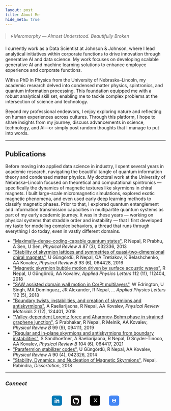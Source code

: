 ```yaml
---
layout: post
title: About Me
hide_meta: true
---
```


<blockquote style="border-left: 4px solidrgb(95, 132, 205); padding-left: 1em; color: solidrgb(95, 132, 205); margin: 1.5em 0; font-style: italic;">
🌀 Meromorphy — Almost Understood. Beautifully Broken
</blockquote>

I currently work as a Data Scientist at Johnson & Johnson, where I lead analytical initiatives within corporate functions to drive innovation through generative AI and data science. My work focuses on developing scalable generative AI and machine learning solutions to enhance employee experience and corporate functions.

With a PhD in Physics from the University of Nebraska–Lincoln, my academic research delved into condensed matter physics, spintronics, and quantum information processing. This foundation equipped me with a robust analytical skill set, enabling me to tackle complex problems at the intersection of science and technology.

Beyond my professional endeavors, I enjoy exploring nature and reflecting on human experiences across cultures. Through this platform, I hope to share insights from my journey, discuss advancements in science, technology, and AI—or simply post random thoughts that I manage to put into words.

---

## Publications

Before moving into applied data science in industry, I spent several years in academic research, navigating the beautiful tangle of quantum information theory and condensed matter physics. My doctoral work at the University of Nebraska–Lincoln focused on theoretical and computational spintronics — specifically the dynamics of magnetic textures like skyrmions in chiral magnets. I built large-scale micromagnetic simulations, explored exotic magnetic phenomena, and even used early deep learning methods to classify magnetic phases. Prior to that, I explored quantum entanglement and information transmission capacities in multipartite quantum systems as part of my early academic journey. It was in these years — working on physical systems that straddle order and instability — that I first developed my taste for modeling complex behaviors, a thread that runs through everything I do today, even in vastly different domains.

- ["Maximally-dense-coding-capable quantum states"](https://journals.aps.org/pra/abstract/10.1103/PhysRevA.87.032336), R Nepal, R Prabhu, A Sen, U Sen, *Physical Review A* 87 (3), 032336, 2013
- ["Stability of skyrmion lattices and symmetries of quasi-two-dimensional chiral magnets"](https://journals.aps.org/prb/abstract/10.1103/PhysRevB.93.064428), U Güngördü, R Nepal, OA Tretiakov, K Belashchenko, AA Kovalev, *Physical Review B* 93 (6), 064428, 2016
- ["Magnetic skyrmion bubble motion driven by surface acoustic waves"](https://pubs.aip.org/aip/apl/article/112/11/112404/34636), R Nepal, U Güngördü, AA Kovalev, *Applied Physics Letters* 112 (11), 112404, 2018
- ["SAW assisted domain wall motion in Co/Pt multilayers"](https://pubs.aip.org/aip/apl/article/112/5/052402/36096), W Edrington, U Singh, MA Dominguez, JR Alexander, R Nepal, ... *Applied Physics Letters* 112 (5), 2018
- ["Boundary twists, instabilities, and creation of skyrmions and antiskyrmions"](https://journals.aps.org/prmaterials/abstract/10.1103/PhysRevMaterials.2.124401), A Raeliarijaona, R Nepal, AA Kovalev, *Physical Review Materials* 2 (12), 124401, 2018
- ["Valley-dependent Lorentz force and Aharonov-Bohm phase in strained graphene junction"](https://journals.aps.org/prb/abstract/10.1103/PhysRevB.99.094111), S Prabhakar, R Nepal, R Melnik, AA Kovalev, *Physical Review B* 99 (9), 094111, 2019
- ["Regular and in-plane skyrmions and antiskyrmions from boundary instabilities"](https://journals.aps.org/prb/abstract/10.1103/PhysRevB.104.064417), S Sandhoefner, A Raeliarijaona, R Nepal, D Snyder-Tinoco, AA Kovalev, *Physical Review B* 104 (6), 064417, 2021
- ["Parafermion stabilizer codes"](https://journals.aps.org/pra/abstract/10.1103/PhysRevA.90.042326), U Güngördü, R Nepal, AA Kovalev, *Physical Review A* 90 (4), 042326, 2014
- ["Stability, Dynamics, and Nucleation of Magnetic Skyrmions"](https://www.proquest.com/openview/87b41400f653ebb3abab21784975b37d/1?pq-origsite=gscholar&cbl=18750&diss=y), Nepal, Rabindra, *Dissertation*, 2018

---

### *Connect*

<p style="text-align:center; margin-top:2em;">
  <a href="https://www.linkedin.com/in/nepalrabindra/" target="_blank" title="LinkedIn" style="margin:0 1em; display:inline-block;">
    <svg width="32" height="32" viewBox="0 0 32 32" fill="none" style="vertical-align:middle;">
      <g>
        <rect width="32" height="32" rx="6" fill="#0077B5"/>
        <path d="M12.1 24h-3.2V13.3h3.2V24zM10.5 12c-1 0-1.7-.7-1.7-1.6 0-.9.7-1.6 1.7-1.6s1.7.7 1.7 1.6c0 .9-.7 1.6-1.7 1.6zm13.5 12h-3.2v-5.5c0-1.3-.5-2.1-1.6-2.1-.9 0-1.4.6-1.7 1.2-.1.2-.1.5-.1.8V24h-3.2s.1-10.7 0-11.7h3.2v1.7c.4-.6 1.1-1.5 2.7-1.5 2 0 3.5 1.3 3.5 4.1V24z" fill="#fff"/>
      </g>
    </svg>
  </a><a href="https://github.com/rnepal2" target="_blank" title="GitHub" style="margin:0 1em; display:inline-block;">
    <svg width="32" height="32" viewBox="0 0 32 32" fill="none" style="vertical-align:middle;">
      <g>
        <rect width="32" height="32" rx="6" fill="#181717"/>
        <path fill="#fff" fill-rule="evenodd" clip-rule="evenodd" d="M16 7C10.477 7 6 11.477 6 17c0 4.418 2.865 8.166 6.839 9.489.5.092.682-.217.682-.483 0-.237-.009-.868-.014-1.703-2.782.604-3.369-1.342-3.369-1.342-.454-1.154-1.11-1.462-1.11-1.462-.908-.62.069-.608.069-.608 1.004.07 1.532 1.032 1.532 1.032.892 1.529 2.341 1.088 2.91.832.091-.646.35-1.088.636-1.34-2.221-.253-4.555-1.111-4.555-4.944 0-1.091.39-1.984 1.029-2.683-.103-.253-.446-1.272.098-2.65 0 0 .84-.27 2.75 1.025A9.564 9.564 0 0116 13.844c.85.004 1.705.115 2.504.337 1.909-1.295 2.748-1.025 2.748-1.025.546 1.378.202 2.397.1 2.65.64.699 1.028 1.592 1.028 2.683 0 3.842-2.337 4.687-4.566 4.936.359.309.678.919.678 1.852 0 1.336-.012 2.415-.012 2.744 0 .268.18.579.688.481C23.138 25.162 26 21.418 26 17c0-5.523-4.477-10-10-10z"/>
      </g>
    </svg>
  </a><a href="https://x.com/ccRabindra" target="_blank" title="Twitter/X" style="margin:0 1em; display:inline-block;">
    <svg width="32" height="32" viewBox="0 0 32 32" fill="none" style="vertical-align:middle;">
      <rect width="32" height="32" rx="6" fill="#000"/>
      <path d="M22.667 9.333h-2.027l-3.307 4.36-3.16-4.36h-2.173l4.16 5.76-4.36 5.907h2.027l3.507-4.747 3.44 4.747h2.173l-4.44-5.907 4.166-5.76z" fill="#fff"/>
    </svg>
  </a><a href="https://scholar.google.com/citations?user=Z8tzkKEAAAAJ&hl=en" target="_blank" title="Google Scholar" style="margin:0 1em; display:inline-block;">
    <svg width="32" height="32" viewBox="0 0 32 32" fill="none" style="vertical-align:middle;">
      <rect width="32" height="32" rx="6" fill="#4285F4"/>
      <path d="M16 10c-3.314 0-6 1.343-6 3v6c0 1.657 2.686 3 6 3s6-1.343 6-3v-6c0-1.657-2.686-3-6-3zm0 2c2.21 0 4 .672 4 1.5S18.21 15 16 15s-4-.672-4-1.5S13.79 12 16 12zm0 8c-2.21 0-4-.672-4-1.5v-1.528c1.13.66 2.86 1.028 4 1.028s2.87-.368 4-1.028V18.5c0 .828-1.79 1.5-4 1.5z" fill="#fff"/>
    </svg>
  </a>
</p>